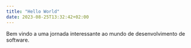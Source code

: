 ```yaml
---
title: "Hello World"
date: 2023-08-25T13:32:42+02:00
---
```


Bem vindo a uma jornada interessante ao mundo de desenvolvimento de software.
